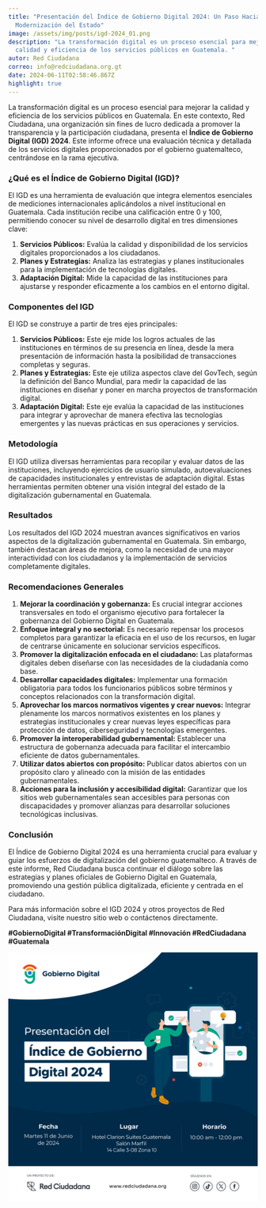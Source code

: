 ```yaml
---
title: "Presentación del Índice de Gobierno Digital 2024: Un Paso Hacia la
  Modernización del Estado"
image: /assets/img/posts/igd-2024_01.png
description: "La transformación digital es un proceso esencial para mejorar la
  calidad y eficiencia de los servicios públicos en Guatemala. "
autor: Red Ciudadana
correo: info@redciudadana.org.gt
date: 2024-06-11T02:58:46.867Z
highlight: true
---
```

La transformación digital es un proceso esencial para mejorar la calidad y eficiencia de los servicios públicos en Guatemala. En este contexto, Red Ciudadana, una organización sin fines de lucro dedicada a promover la transparencia y la participación ciudadana, presenta el **Índice de Gobierno Digital (IGD) 2024**. Este informe ofrece una evaluación técnica y detallada de los servicios digitales proporcionados por el gobierno guatemalteco, centrándose en la rama ejecutiva.

### **¿Qué es el Índice de Gobierno Digital (IGD)?**

El IGD es una herramienta de evaluación que integra elementos esenciales de mediciones internacionales aplicándolos a nivel institucional en Guatemala. Cada institución recibe una calificación entre 0 y 100, permitiendo conocer su nivel de desarrollo digital en tres dimensiones clave:

1. **Servicios Públicos:** Evalúa la calidad y disponibilidad de los servicios digitales proporcionados a los ciudadanos.
2. **Planes y Estrategias:** Analiza las estrategias y planes institucionales para la implementación de tecnologías digitales.
3. **Adaptación Digital:** Mide la capacidad de las instituciones para ajustarse y responder eficazmente a los cambios en el entorno digital.

### **Componentes del IGD**

El IGD se construye a partir de tres ejes principales:

1. **Servicios Públicos:** Este eje mide los logros actuales de las instituciones en términos de su presencia en línea, desde la mera presentación de información hasta la posibilidad de transacciones completas y seguras.
2. **Planes y Estrategias:** Este eje utiliza aspectos clave del GovTech, según la definición del Banco Mundial, para medir la capacidad de las instituciones en diseñar y poner en marcha proyectos de transformación digital.
3. **Adaptación Digital:** Este eje evalúa la capacidad de las instituciones para integrar y aprovechar de manera efectiva las tecnologías emergentes y las nuevas prácticas en sus operaciones y servicios.

### **Metodología**

El IGD utiliza diversas herramientas para recopilar y evaluar datos de las instituciones, incluyendo ejercicios de usuario simulado, autoevaluaciones de capacidades institucionales y entrevistas de adaptación digital. Estas herramientas permiten obtener una visión integral del estado de la digitalización gubernamental en Guatemala.

### **Resultados**

Los resultados del IGD 2024 muestran avances significativos en varios aspectos de la digitalización gubernamental en Guatemala. Sin embargo, también destacan áreas de mejora, como la necesidad de una mayor interactividad con los ciudadanos y la implementación de servicios completamente digitales.

### **Recomendaciones Generales**

1. **Mejorar la coordinación y gobernanza:** Es crucial integrar acciones transversales en todo el organismo ejecutivo para fortalecer la gobernanza del Gobierno Digital en Guatemala.
2. **Enfoque integral y no sectorial:** Es necesario repensar los procesos completos para garantizar la eficacia en el uso de los recursos, en lugar de centrarse únicamente en solucionar servicios específicos.
3. **Promover la digitalización enfocada en el ciudadano:** Las plataformas digitales deben diseñarse con las necesidades de la ciudadanía como base.
4. **Desarrollar capacidades digitales:** Implementar una formación obligatoria para todos los funcionarios públicos sobre términos y conceptos relacionados con la transformación digital.
5. **Aprovechar los marcos normativos vigentes y crear nuevos:** Integrar plenamente los marcos normativos existentes en los planes y estrategias institucionales y crear nuevas leyes específicas para protección de datos, ciberseguridad y tecnologías emergentes.
6. **Promover la interoperabilidad gubernamental:** Establecer una estructura de gobernanza adecuada para facilitar el intercambio eficiente de datos gubernamentales.
7. **Utilizar datos abiertos con propósito:** Publicar datos abiertos con un propósito claro y alineado con la misión de las entidades gubernamentales.
8. **Acciones para la inclusión y accesibilidad digital:** Garantizar que los sitios web gubernamentales sean accesibles para personas con discapacidades y promover alianzas para desarrollar soluciones tecnológicas inclusivas.

### **Conclusión**

El Índice de Gobierno Digital 2024 es una herramienta crucial para evaluar y guiar los esfuerzos de digitalización del gobierno guatemalteco. A través de este informe, Red Ciudadana busca continuar el diálogo sobre las estrategias y planes oficiales de Gobierno Digital en Guatemala, promoviendo una gestión pública digitalizada, eficiente y centrada en el ciudadano.

Para más información sobre el IGD 2024 y otros proyectos de Red Ciudadana, visite nuestro sitio web o contáctenos directamente.

**\#GobiernoDigital #TransformaciónDigital #Innovación #RedCiudadana #Guatemala**

![](/assets/img/posts/igd-2024_01.png)